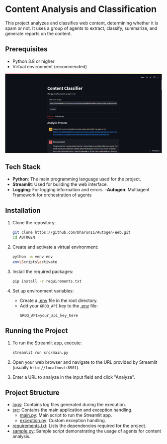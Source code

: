 # Content Analysis and Classification

This project analyzes and classifies web content, determining whether it is spam or not. It uses a group of agents to extract, classify, summarize, and generate reports on the content.

## Prerequisites

- Python 3.8 or higher
- Virtual environment (recommended)

![Project Overview](assets/image.png)
## Tech Stack

- **Python**: The main programming language used for the project.
- **Streamlit**: Used for building the web interface.
- **Logging**: For logging information and errors.
-**Autogen**: Multiagent Framework for orchestration of agents


## Installation

1. Clone the repository:
    ```sh
    git clone https://github.com/Dharun11/Autogen-Web.git
    cd AUTOGEN
    ```

2. Create and activate a virtual environment:
    ```sh
    python -m venv env
    env\Scripts\activate 
    ```

3. Install the required packages:
    ```sh
    pip install -r requirements.txt
    ```

4. Set up environment variables:
    - Create a [.env](http://_vscodecontentref_/1) file in the root directory.
    - Add your `GROQ_API` key to the [.env](http://_vscodecontentref_/2) file:
        ```
        GROQ_API=your_api_key_here
        ```

## Running the Project

1. To run the Streamlit app, execute:
    ```sh
    streamlit run src/main.py
    ```

2. Open your web browser and navigate to the URL provided by Streamlit (usually `http://localhost:8501`).

3. Enter a URL to analyze in the input field and click "Analyze".

## Project Structure

- [logs](http://_vscodecontentref_/6): Contains log files generated during the execution.
- [src](http://_vscodecontentref_/7): Contains the main application and exception handling.
    - [main.py](http://_vscodecontentref_/8): Main script to run the Streamlit app.
    - [exception.py](http://_vscodecontentref_/9): Custom exception handling.
- [requirements.txt](http://_vscodecontentref_/10): Lists the dependencies required for the project.
- [sample.py](http://_vscodecontentref_/11): Sample script demonstrating the usage of agents for content analysis.

